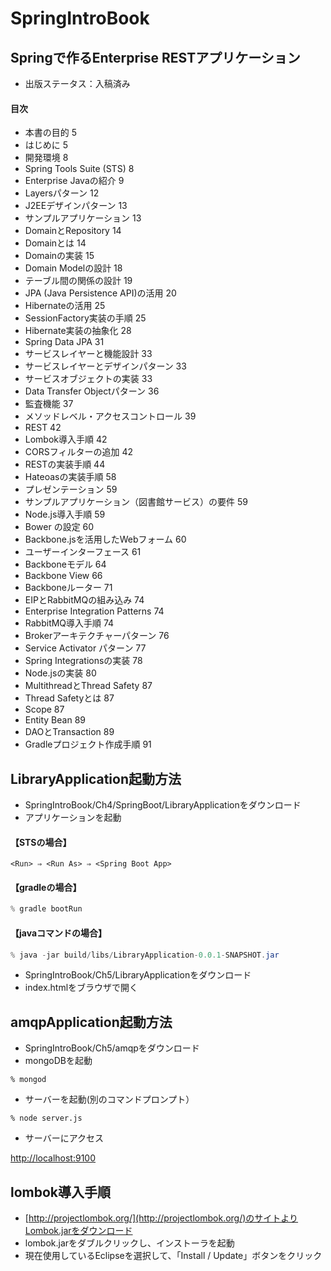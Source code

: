 SpringIntroBook
===============

Springで作るEnterprise RESTアプリケーション
------
* 出版ステータス：入稿済み

#### 目次
* 本書の目的	5
* はじめに	5
* 開発環境	8
* Spring Tools Suite (STS)	8
* Enterprise Javaの紹介	9
* Layersパターン	12
* J2EEデザインパターン	13
* サンプルアプリケーション	13
* DomainとRepository	14
* Domainとは	14
* Domainの実装	15
* Domain Modelの設計	18
* テーブル間の関係の設計	19
* JPA (Java Persistence API)の活用	20
* Hibernateの活用	25
* SessionFactory実装の手順	25
* Hibernate実装の抽象化	28
* Spring Data JPA	31
* サービスレイヤーと機能設計	33
* サービスレイヤーとデザインパターン	33
* サービスオブジェクトの実装	33
* Data Transfer Objectパターン	36
* 監査機能	37
* メソッドレベル・アクセスコントロール	39
* REST	42
* Lombok導入手順	42
* CORSフィルターの追加	42
* RESTの実装手順	44
* Hateoasの実装手順	58
* プレゼンテーション	59
* サンプルアプリケーション（図書館サービス）の要件	59
* Node.js導入手順	59
* Bower の設定	60
* Backbone.jsを活用したWebフォーム	60
* ユーザーインターフェース	61
* Backboneモデル	64
* Backbone View	66
* Backboneルーター	71
* EIPとRabbitMQの組み込み	74
* Enterprise Integration Patterns	74
* RabbitMQ導入手順	74
* Brokerアーキテクチャーパターン	76
* Service Activator パターン	77
* Spring Integrationsの実装	78
* Node.jsの実装	80
* MultithreadとThread Safety	87
* Thread Safetyとは	87
* Scope	87
* Entity Bean	89
* DAOとTransaction	89
* Gradleプロジェクト作成手順	91

LibraryApplication起動方法
------
* SpringIntroBook/Ch4/SpringBoot/LibraryApplicationをダウンロード
* アプリケーションを起動

#### 【STSの場合】

```sts
<Run> ⇒ <Run As> ⇒ <Spring Boot App>
```

#### 【gradleの場合】

```gradle
% gradle bootRun
```

#### 【javaコマンドの場合】
```java
% java -jar build/libs/LibraryApplication-0.0.1-SNAPSHOT.jar
```

* SpringIntroBook/Ch5/LibraryApplicationをダウンロード
* index.htmlをブラウザで開く

amqpApplication起動方法
------
* SpringIntroBook/Ch5/amqpをダウンロード
* mongoDBを起動

```mongoDb
% mongod
```

* サーバーを起動(別のコマンドプロンプト）

```node
% node server.js
```

* サーバーにアクセス

[http://localhost:9100](http://localhost:9100)

lombok導入手順
------
* [http://projectlombok.org/](http://projectlombok.org/)のサイトよりLombok.jarをダウンロード
* lombok.jarをダブルクリックし、インストーラを起動
* 現在使用しているEclipseを選択して、「Install / Update」ボタンをクリック
